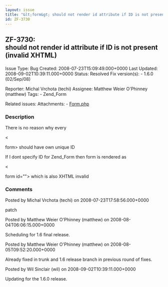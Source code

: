 ```yaml
---
layout: issue
title: "&lt;form&gt; should not render id attribute if ID is not present (invalid XHTML)"
id: ZF-3730
---
```


ZF-3730: <form> should not render id attribute if ID is not present (invalid XHTML)
-----------------------------------------------------------------------------------

 Issue Type: Bug Created: 2008-07-23T15:09:49.000+0000 Last Updated: 2008-09-02T10:39:11.000+0000 Status: Resolved Fix version(s): - 1.6.0 (02/Sep/08)
 
 Reporter:  Michal Vrchota (techi)  Assignee:  Matthew Weier O'Phinney (matthew)  Tags: - Zend\_Form
 
 Related issues: 
 Attachments: - [Form.php](/issues/secure/attachment/11410/Form.php)
 
### Description

There is no reason why every

<

form> should have own unique ID

If I dont specify ID for Zend\_Form then form is rendered as

<

form id=""> which is also XHTML invalid

 

 

### Comments

Posted by Michal Vrchota (techi) on 2008-07-23T17:58:56.000+0000

patch

 

 

Posted by Matthew Weier O'Phinney (matthew) on 2008-08-04T06:06:15.000+0000

Scheduling for 1.6 final release.

 

 

Posted by Matthew Weier O'Phinney (matthew) on 2008-08-05T09:52:20.000+0000

Already fixed in trunk and 1.6 release branch in previous round of fixes.

 

 

Posted by Wil Sinclair (wil) on 2008-09-02T10:39:11.000+0000

Updating for the 1.6.0 release.

 

 